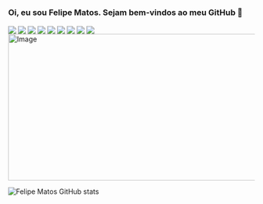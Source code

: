 ### Oi, eu sou Felipe Matos. Sejam bem-vindos ao meu GitHub 👋 

<div style="display: inline_block">
 
 <img align="center" src="https://img.shields.io/badge/HTML5-E34F26?style=for-the-badge&logo=html5&logoColor=white"/>
 
 <img align="center" src="https://img.shields.io/badge/CSS3-1572B6?style=for-the-badge&logo=css3&logoColor=white"/>
 
 <img align="center" src="https://img.shields.io/badge/PHP-777BB4?style=for-the-badge&logo=php&logoColor=white"/>
 
 <img align="center" src="https://img.shields.io/badge/Java-ED8B00?style=for-the-badge&logo=java&logoColor=white"/>
 
  <img align="center" src="https://img.shields.io/badge/JavaScript-323330?style=for-the-badge&logo=javascript&logoColor=F7DF1E"/>
 
 <img align="center" src="https://img.shields.io/badge/MySQL-00000F?style=for-the-badge&logo=mysql&logoColor=white"/>
 
 <img align="center" src="https://img.shields.io/badge/Angular-DD0031?style=for-the-badge&logo=angular&logoColor=white"/>
 
 <img align="center" src="https://img.shields.io/badge/Bootstrap-563D7C?style=for-the-badge&logo=bootstrap&logoColor=white"/>
 
 <img align="center" src="https://img.shields.io/badge/Node.js-43853D?style=for-the-badge&logo=node.js&logoColor=white"/>
  
</div>

<img height="300" width="730" src="https://camo.githubusercontent.com/3bf07f6e5d6353032e1f30627a228bb569d0ee11eae44a776896d5f46f8fe1f7/68747470733a2f2f676f676f70726f672e6769746875622e696f2f73757065722d6d6172696f2d6d6573736167652f766964656f2e676966" alt="Image" data-canonical-src="https://gogoprog.github.io/super-mario-message/video.gif" style="max-width: 100%;"/>


![Felipe Matos GitHub stats](https://github-readme-stats.vercel.app/api?username=FMTSL&show_icons=true&theme=dark)




 
   



